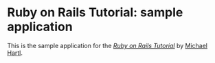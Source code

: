 # Ruby on Rails Tutorial: sample application

This is the sample application for
the [*Ruby on Rails Tutorial*](http://railstutorial.org/)
by [Michael Hartl](httpd://michaelhartl.com/).
